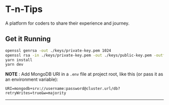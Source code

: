 # T-n-Tips

A platform for coders to share their experience and journey.


## Get it Running

```sh
openssl genrsa -out ./keys/private-key.pem 1024
openssl rsa -in ./keys/private-key.pem -out ./keys/public-key.pem -outform PEM -pubout
yarn install
yarn dev
```


**NOTE** : Add MongoDB URI in a `.env` file at project root, like this (or pass it as an environment variable):

```env
URI=mongodb+srv://username:password@cluster.url/db?retryWrites=true&w=majority
```

---
